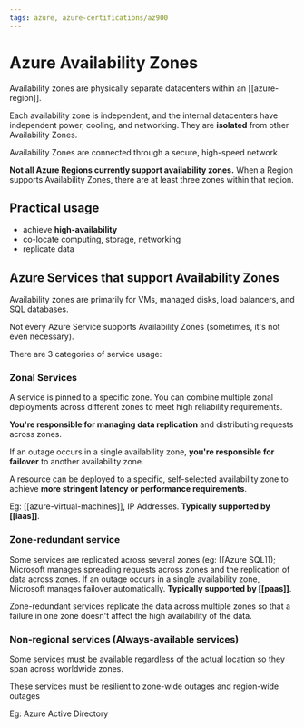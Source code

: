 ```yaml
---
tags: azure, azure-certifications/az900
---
```


# Azure Availability Zones

Availability zones are physically separate datacenters within an [[azure-region]].

Each availability zone is independent, and the internal datacenters have independent power, cooling, and networking. They are **isolated** from other Availability Zones.

Availability Zones are connected through a secure, high-speed network.

**Not all Azure Regions currently support availability zones.** When a Region supports Availability Zones, there are at least three zones within that region.

## Practical usage

- achieve **high-availability**
- co-locate computing, storage, networking
- replicate data

## Azure Services that support Availability Zones

Availability zones are primarily for VMs, managed disks, load balancers, and SQL databases.

Not every Azure Service supports Availability Zones (sometimes, it's not even necessary).

There are 3 categories of service usage:

### Zonal Services

A service is pinned to a specific zone. You can combine multiple zonal deployments across different zones to meet high reliability requirements.

**You're responsible for managing data replication** and distributing requests across zones.

If an outage occurs in a single availability zone, **you're responsible for failover** to another availability zone.

A resource can be deployed to a specific, self-selected availability zone to achieve **more stringent latency or performance requirements**.

Eg: [[azure-virtual-machines]], IP Addresses. **Typically supported by [[iaas]]**.

### Zone-redundant service

Some services are replicated across several zones (eg: [[Azure SQL]]); Microsoft manages spreading requests across zones and the replication of data across zones. If an outage occurs in a single availability zone, Microsoft manages failover automatically. **Typically supported by [[paas]]**.

Zone-redundant services replicate the data across multiple zones so that a failure in one zone doesn't affect the high availability of the data.

### Non-regional services (Always-available services)

Some services must be available regardless of the actual location so they span across worldwide zones.

These services must be resilient to zone-wide outages and region-wide outages

Eg: Azure Active Directory
